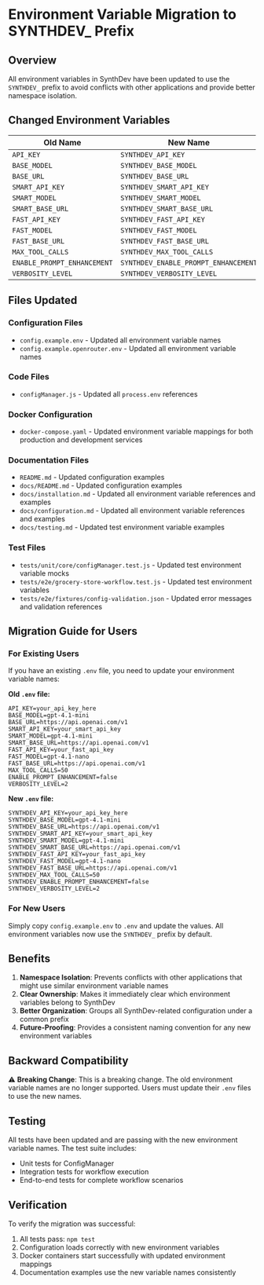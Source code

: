 # Environment Variable Migration to SYNTHDEV\_ Prefix

## Overview

All environment variables in SynthDev have been updated to use the `SYNTHDEV_` prefix to avoid conflicts with other applications and provide better namespace isolation.

## Changed Environment Variables

| Old Name                    | New Name                             |
| --------------------------- | ------------------------------------ |
| `API_KEY`                   | `SYNTHDEV_API_KEY`                   |
| `BASE_MODEL`                | `SYNTHDEV_BASE_MODEL`                |
| `BASE_URL`                  | `SYNTHDEV_BASE_URL`                  |
| `SMART_API_KEY`             | `SYNTHDEV_SMART_API_KEY`             |
| `SMART_MODEL`               | `SYNTHDEV_SMART_MODEL`               |
| `SMART_BASE_URL`            | `SYNTHDEV_SMART_BASE_URL`            |
| `FAST_API_KEY`              | `SYNTHDEV_FAST_API_KEY`              |
| `FAST_MODEL`                | `SYNTHDEV_FAST_MODEL`                |
| `FAST_BASE_URL`             | `SYNTHDEV_FAST_BASE_URL`             |
| `MAX_TOOL_CALLS`            | `SYNTHDEV_MAX_TOOL_CALLS`            |
| `ENABLE_PROMPT_ENHANCEMENT` | `SYNTHDEV_ENABLE_PROMPT_ENHANCEMENT` |
| `VERBOSITY_LEVEL`           | `SYNTHDEV_VERBOSITY_LEVEL`           |

## Files Updated

### Configuration Files

- `config.example.env` - Updated all environment variable names
- `config.example.openrouter.env` - Updated all environment variable names

### Code Files

- `configManager.js` - Updated all `process.env` references

### Docker Configuration

- `docker-compose.yaml` - Updated environment variable mappings for both production and development services

### Documentation Files

- `README.md` - Updated configuration examples
- `docs/README.md` - Updated configuration examples
- `docs/installation.md` - Updated all environment variable references and examples
- `docs/configuration.md` - Updated all environment variable references and examples
- `docs/testing.md` - Updated test environment variable examples

### Test Files

- `tests/unit/core/configManager.test.js` - Updated test environment variable mocks
- `tests/e2e/grocery-store-workflow.test.js` - Updated test environment variables
- `tests/e2e/fixtures/config-validation.json` - Updated error messages and validation references

## Migration Guide for Users

### For Existing Users

If you have an existing `.env` file, you need to update your environment variable names:

**Old `.env` file:**

```env
API_KEY=your_api_key_here
BASE_MODEL=gpt-4.1-mini
BASE_URL=https://api.openai.com/v1
SMART_API_KEY=your_smart_api_key
SMART_MODEL=gpt-4.1-mini
SMART_BASE_URL=https://api.openai.com/v1
FAST_API_KEY=your_fast_api_key
FAST_MODEL=gpt-4.1-nano
FAST_BASE_URL=https://api.openai.com/v1
MAX_TOOL_CALLS=50
ENABLE_PROMPT_ENHANCEMENT=false
VERBOSITY_LEVEL=2
```

**New `.env` file:**

```env
SYNTHDEV_API_KEY=your_api_key_here
SYNTHDEV_BASE_MODEL=gpt-4.1-mini
SYNTHDEV_BASE_URL=https://api.openai.com/v1
SYNTHDEV_SMART_API_KEY=your_smart_api_key
SYNTHDEV_SMART_MODEL=gpt-4.1-mini
SYNTHDEV_SMART_BASE_URL=https://api.openai.com/v1
SYNTHDEV_FAST_API_KEY=your_fast_api_key
SYNTHDEV_FAST_MODEL=gpt-4.1-nano
SYNTHDEV_FAST_BASE_URL=https://api.openai.com/v1
SYNTHDEV_MAX_TOOL_CALLS=50
SYNTHDEV_ENABLE_PROMPT_ENHANCEMENT=false
SYNTHDEV_VERBOSITY_LEVEL=2
```

### For New Users

Simply copy `config.example.env` to `.env` and update the values. All environment variables now use the `SYNTHDEV_` prefix by default.

## Benefits

1. **Namespace Isolation**: Prevents conflicts with other applications that might use similar environment variable names
2. **Clear Ownership**: Makes it immediately clear which environment variables belong to SynthDev
3. **Better Organization**: Groups all SynthDev-related configuration under a common prefix
4. **Future-Proofing**: Provides a consistent naming convention for any new environment variables

## Backward Compatibility

⚠️ **Breaking Change**: This is a breaking change. The old environment variable names are no longer supported. Users must update their `.env` files to use the new names.

## Testing

All tests have been updated and are passing with the new environment variable names. The test suite includes:

- Unit tests for ConfigManager
- Integration tests for workflow execution
- End-to-end tests for complete workflow scenarios

## Verification

To verify the migration was successful:

1. All tests pass: `npm test`
2. Configuration loads correctly with new environment variables
3. Docker containers start successfully with updated environment mappings
4. Documentation examples use the new variable names consistently
